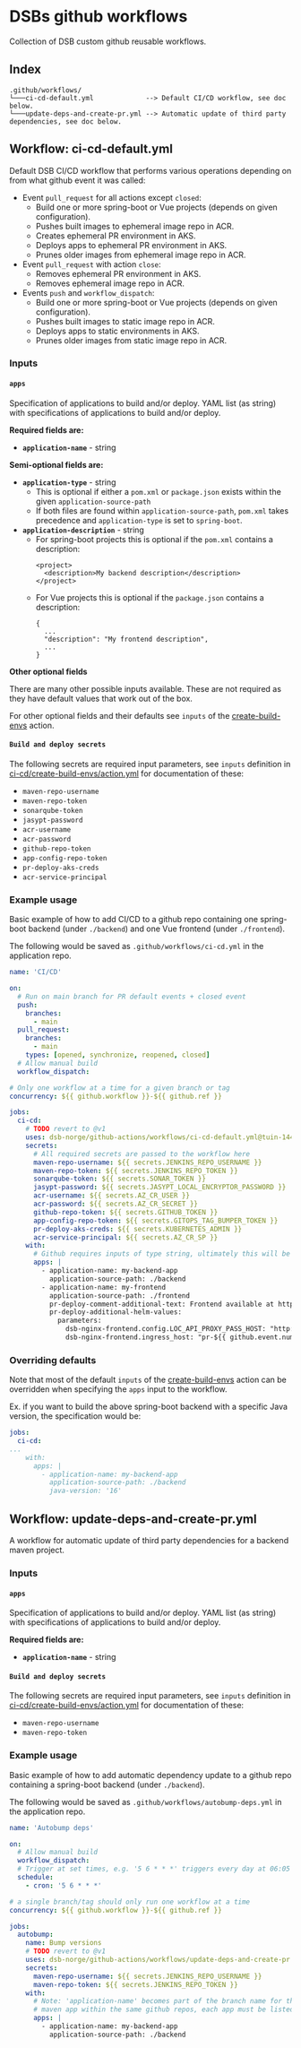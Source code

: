 # DSBs github workflows
Collection of DSB custom github reusable workflows.

## Index
```
.github/workflows/
└───ci-cd-default.yml             --> Default CI/CD workflow, see doc below.
└───update-deps-and-create-pr.yml --> Automatic update of third party dependencies, see doc below.
```

## Workflow: ci-cd-default.yml

Default DSB CI/CD workflow that performs various operations depending on from what github event it was called:
- Event `pull_request` for all actions except `closed`:
  - Build one or more spring-boot or Vue projects (depends on given configuration).
  - Pushes built images to ephemeral image repo in ACR.
  - Creates ephemeral PR environment in AKS.
  - Deploys apps to ephemeral PR environment in AKS.
  - Prunes older images from ephemeral image repo in ACR.
- Event `pull_request` with action `close`:
  - Removes ephemeral PR environment in AKS.
  - Removes ephemeral image repo in ACR.
- Events `push` and `workflow_dispatch`:
  - Build one or more spring-boot or Vue projects (depends on given configuration).
  - Pushes built images to static image repo in ACR.
  - Deploys apps to static environments in AKS.
  - Prunes older images from static image repo in ACR.

### **Inputs**

#### **`apps`**

Specification of applications to build and/or deploy.
YAML list (as string) with specifications of applications to build and/or deploy.

**Required fields are:**
- **`application-name`** - string

**Semi-optional fields are:**
- **`application-type`** - string
  - This is optional if either a `pom.xml` or `package.json` exists within the given `application-source-path`
  - If both files are found within `application-source-path`, `pom.xml` takes precedence and `application-type` is set to `spring-boot`.
- **`application-description`** - string
  - For spring-boot projects this is optional if the `pom.xml` contains a description:
    ```
    <project>
      <description>My backend description</description>
    </project>
    ```
  - For Vue projects this is optional if the `package.json` contains a description:
    ```
    {
      ...
      "description": "My frontend description",
      ...
    }
    ```

**Other optional fields**

There are many other possible inputs available. These are not required as they have default values that work out of the box.

For other optional fields and their defaults see `inputs` of the [create-build-envs](../ci-cd/create-build-envs/action.yml) action.

#### **`Build and deploy secrets`**

The following secrets are required input parameters, see `inputs` definition in [ci-cd/create-build-envs/action.yml](../ci-cd/create-build-envs/action.yml) for documentation of these:
- `maven-repo-username`
- `maven-repo-token`
- `sonarqube-token`
- `jasypt-password`
- `acr-username`
- `acr-password`
- `github-repo-token`
- `app-config-repo-token`
- `pr-deploy-aks-creds`
- `acr-service-principal`


### **Example usage**

Basic example of how to add CI/CD to a github repo containing one spring-boot backend (under `./backend`) and one Vue frontend (under `./frontend`).

The following would be saved as `.github/workflows/ci-cd.yml` in the application repo.

```yaml
name: 'CI/CD'

on:
  # Run on main branch for PR default events + closed event
  push:
    branches:
      - main
  pull_request:
    branches:
      - main
    types: [opened, synchronize, reopened, closed]
  # Allow manual build
  workflow_dispatch:

# Only one workflow at a time for a given branch or tag
concurrency: ${{ github.workflow }}-${{ github.ref }}

jobs:
  ci-cd:
    # TODO revert to @v1
    uses: dsb-norge/github-actions/workflows/ci-cd-default.yml@tuin-144
    secrets:
      # All required secrets are passed to the workflow here
      maven-repo-username: ${{ secrets.JENKINS_REPO_USERNAME }}
      maven-repo-token: ${{ secrets.JENKINS_REPO_TOKEN }}
      sonarqube-token: ${{ secrets.SONAR_TOKEN }}
      jasypt-password: ${{ secrets.JASYPT_LOCAL_ENCRYPTOR_PASSWORD }}
      acr-username: ${{ secrets.AZ_CR_USER }}
      acr-password: ${{ secrets.AZ_CR_SECRET }}
      github-repo-token: ${{ secrets.GITHUB_TOKEN }}
      app-config-repo-token: ${{ secrets.GITOPS_TAG_BUMPER_TOKEN }}
      pr-deploy-aks-creds: ${{ secrets.KUBERNETES_ADMIN }}
      acr-service-principal: ${{ secrets.AZ_CR_SP }}
    with:
      # Github requires inputs of type string, ultimately this will be parsed as yaml list
      apps: |
        - application-name: my-backend-app
          application-source-path: ./backend
        - application-name: my-frontend
          application-source-path: ./frontend
          pr-deploy-comment-additional-text: Frontend available at https://pr-${{ github.event.number }}-my-frontend.dev.dsbnorge.no
          pr-deploy-additional-helm-values:
            parameters:
              dsb-nginx-frontend.config.LOC_API_PROXY_PASS_HOST: "http://my-backend-app-pr-${{github.event.number}}.my-backend-app-pr-${{github.event.number}}.svc.cluster.local:8080"
              dsb-nginx-frontend.ingress_host: "pr-${{ github.event.number }}-my-frontend.dev.dsbnorge.no"
```

### **Overriding defaults**

Note that most of the default `inputs` of the [create-build-envs](../ci-cd/create-build-envs/action.yml) action can be overridden when specifying the `apps` input to the workflow.

Ex. if you want to build the above spring-boot backend with a specific Java version, the specification would be:
```yaml
jobs:
  ci-cd:
...
    with:
      apps: |
        - application-name: my-backend-app
          application-source-path: ./backend
          java-version: '16'
```
## Workflow: update-deps-and-create-pr.yml
A workflow for automatic update of third party dependencies for a backend maven project.

### **Inputs**

#### **`apps`**

Specification of applications to build and/or deploy.
YAML list (as string) with specifications of applications to build and/or deploy.

**Required fields are:**
- **`application-name`** - string

#### **`Build and deploy secrets`**

The following secrets are required input parameters, see `inputs` definition in [ci-cd/create-build-envs/action.yml](../ci-cd/create-build-envs/action.yml) for documentation of these:
- `maven-repo-username`
- `maven-repo-token`

### **Example usage**

Basic example of how to add automatic dependency update to a github repo containing a spring-boot backend (under `./backend`).

The following would be saved as `.github/workflows/autobump-deps.yml` in the application repo.

```yaml
name: 'Autobump deps'

on:
  # Allow manual build
  workflow_dispatch:
  # Trigger at set times, e.g. '5 6 * * *' triggers every day at 06:05
  schedule:
    - cron: '5 6 * * *'

# a single branch/tag should only run one workflow at a time
concurrency: ${{ github.workflow }}-${{ github.ref }}

jobs:
  autobump:
    name: Bump versions
    # TODO revert to @v1
    uses: dsb-norge/github-actions/workflows/update-deps-and-create-pr.yml@tuin-144
    secrets:
      maven-repo-username: ${{ secrets.JENKINS_REPO_USERNAME }}
      maven-repo-token: ${{ secrets.JENKINS_REPO_TOKEN }}
    with:
      # Note: 'application-name' becomes part of the branch name for the bumping. If you have more than one
      # maven app within the same github repos, each app must be listed here with a unique 'application-name'.
      apps: |
        - application-name: my-backend-app
          application-source-path: ./backend
```
